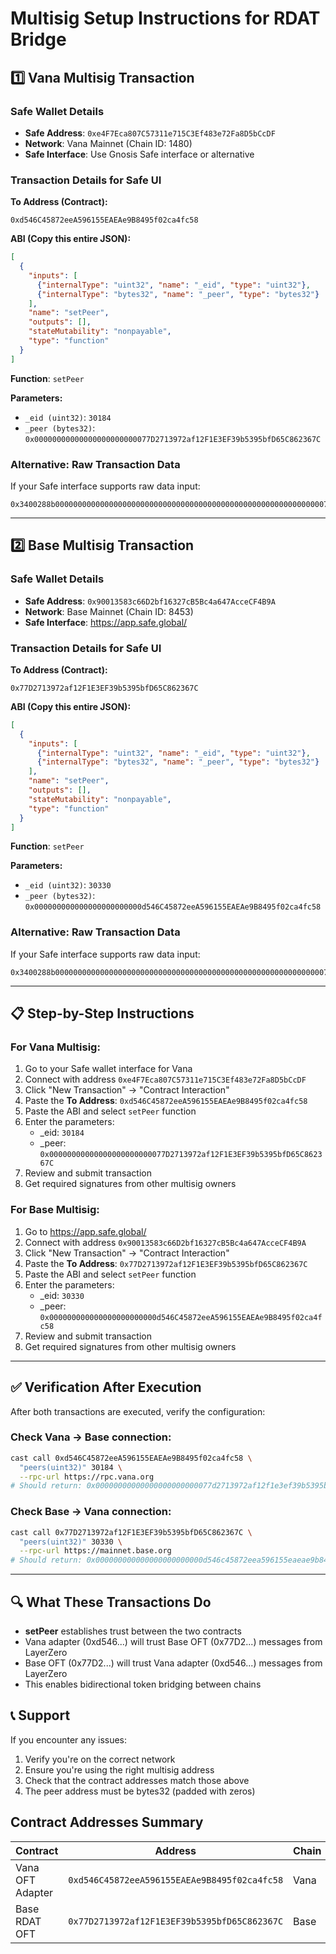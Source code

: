 # Multisig Setup Instructions for RDAT Bridge

## 1️⃣ Vana Multisig Transaction

### Safe Wallet Details
- **Safe Address**: `0xe4F7Eca807C57311e715C3Ef483e72Fa8D5bCcDF`
- **Network**: Vana Mainnet (Chain ID: 1480)
- **Safe Interface**: Use Gnosis Safe interface or alternative

### Transaction Details for Safe UI

**To Address (Contract):**
```
0xd546C45872eeA596155EAEAe9B8495f02ca4fc58
```

**ABI (Copy this entire JSON):**
```json
[
  {
    "inputs": [
      {"internalType": "uint32", "name": "_eid", "type": "uint32"},
      {"internalType": "bytes32", "name": "_peer", "type": "bytes32"}
    ],
    "name": "setPeer",
    "outputs": [],
    "stateMutability": "nonpayable",
    "type": "function"
  }
]
```

**Function**: `setPeer`

**Parameters:**
- `_eid (uint32)`: `30184`
- `_peer (bytes32)`: `0x00000000000000000000000077D2713972af12F1E3EF39b5395bfD65C862367C`

### Alternative: Raw Transaction Data
If your Safe interface supports raw data input:
```
0x3400288b0000000000000000000000000000000000000000000000000000000000007668000000000000000000000000000077d2713972af12f1e3ef39b5395bfd65c862367c
```

---

## 2️⃣ Base Multisig Transaction

### Safe Wallet Details
- **Safe Address**: `0x90013583c66D2bf16327cB5Bc4a647AcceCF4B9A`
- **Network**: Base Mainnet (Chain ID: 8453)
- **Safe Interface**: https://app.safe.global/

### Transaction Details for Safe UI

**To Address (Contract):**
```
0x77D2713972af12F1E3EF39b5395bfD65C862367C
```

**ABI (Copy this entire JSON):**
```json
[
  {
    "inputs": [
      {"internalType": "uint32", "name": "_eid", "type": "uint32"},
      {"internalType": "bytes32", "name": "_peer", "type": "bytes32"}
    ],
    "name": "setPeer",
    "outputs": [],
    "stateMutability": "nonpayable",
    "type": "function"
  }
]
```

**Function**: `setPeer`

**Parameters:**
- `_eid (uint32)`: `30330`
- `_peer (bytes32)`: `0x000000000000000000000000d546C45872eeA596155EAEAe9B8495f02ca4fc58`

### Alternative: Raw Transaction Data
If your Safe interface supports raw data input:
```
0x3400288b000000000000000000000000000000000000000000000000000000000000767a000000000000000000000000d546c45872eea596155eaeae9b8495f02ca4fc58
```

---

## 📋 Step-by-Step Instructions

### For Vana Multisig:
1. Go to your Safe wallet interface for Vana
2. Connect with address `0xe4F7Eca807C57311e715C3Ef483e72Fa8D5bCcDF`
3. Click "New Transaction" → "Contract Interaction"
4. Paste the **To Address**: `0xd546C45872eeA596155EAEAe9B8495f02ca4fc58`
5. Paste the ABI and select `setPeer` function
6. Enter the parameters:
   - _eid: `30184`
   - _peer: `0x00000000000000000000000077D2713972af12F1E3EF39b5395bfD65C862367C`
7. Review and submit transaction
8. Get required signatures from other multisig owners

### For Base Multisig:
1. Go to https://app.safe.global/
2. Connect with address `0x90013583c66D2bf16327cB5Bc4a647AcceCF4B9A`
3. Click "New Transaction" → "Contract Interaction"
4. Paste the **To Address**: `0x77D2713972af12F1E3EF39b5395bfD65C862367C`
5. Paste the ABI and select `setPeer` function
6. Enter the parameters:
   - _eid: `30330`
   - _peer: `0x000000000000000000000000d546C45872eeA596155EAEAe9B8495f02ca4fc58`
7. Review and submit transaction
8. Get required signatures from other multisig owners

---

## ✅ Verification After Execution

After both transactions are executed, verify the configuration:

### Check Vana → Base connection:
```bash
cast call 0xd546C45872eeA596155EAEAe9B8495f02ca4fc58 \
  "peers(uint32)" 30184 \
  --rpc-url https://rpc.vana.org
# Should return: 0x00000000000000000000000077d2713972af12f1e3ef39b5395bfd65c862367c
```

### Check Base → Vana connection:
```bash
cast call 0x77D2713972af12F1E3EF39b5395bfD65C862367C \
  "peers(uint32)" 30330 \
  --rpc-url https://mainnet.base.org
# Should return: 0x000000000000000000000000d546c45872eea596155eaeae9b8495f02ca4fc58
```

---

## 🔍 What These Transactions Do

- **setPeer** establishes trust between the two contracts
- Vana adapter (0xd546...) will trust Base OFT (0x77D2...) messages from LayerZero
- Base OFT (0x77D2...) will trust Vana adapter (0xd546...) messages from LayerZero
- This enables bidirectional token bridging between chains

## 📞 Support

If you encounter any issues:
1. Verify you're on the correct network
2. Ensure you're using the right multisig address
3. Check that the contract addresses match those above
4. The peer address must be bytes32 (padded with zeros)

## Contract Addresses Summary

| Contract | Address | Chain | Multisig Owner |
|----------|---------|-------|----------------|
| Vana OFT Adapter | `0xd546C45872eeA596155EAEAe9B8495f02ca4fc58` | Vana | `0xe4F7Eca807C57311e715C3Ef483e72Fa8D5bCcDF` |
| Base RDAT OFT | `0x77D2713972af12F1E3EF39b5395bfD65C862367C` | Base | `0x90013583c66D2bf16327cB5Bc4a647AcceCF4B9A` |